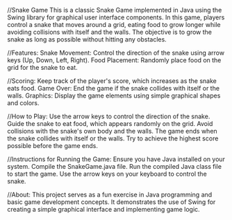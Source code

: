 //Snake Game
This is a classic Snake Game implemented in Java using the Swing library for graphical user interface components. In this game, players control a snake that moves around a grid, eating food to grow longer while avoiding collisions with itself and the walls. The objective is to grow the snake as long as possible without hitting any obstacles.

//Features:
Snake Movement: Control the direction of the snake using arrow keys (Up, Down, Left, Right).
Food Placement: Randomly place food on the grid for the snake to eat.

//Scoring: Keep track of the player's score, which increases as the snake eats food.
Game Over: End the game if the snake collides with itself or the walls.
Graphics: Display the game elements using simple graphical shapes and colors.

//How to Play:
Use the arrow keys to control the direction of the snake.
Guide the snake to eat food, which appears randomly on the grid.
Avoid collisions with the snake's own body and the walls.
The game ends when the snake collides with itself or the walls.
Try to achieve the highest score possible before the game ends.

//Instructions for Running the Game:
Ensure you have Java installed on your system.
Compile the SnakeGame.java file.
Run the compiled Java class file to start the game.
Use the arrow keys on your keyboard to control the snake.

//About:
This project serves as a fun exercise in Java programming and basic game development concepts. It demonstrates the use of Swing for creating a simple graphical interface and implementing game logic.